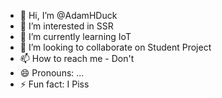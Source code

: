 - 👋 Hi, I’m @AdamHDuck
- 👀 I’m interested in SSR
- 🌱 I’m currently learning IoT
- 💞️ I’m looking to collaborate on Student Project
- 📫 How to reach me - Don't
- 😄 Pronouns: ...
- ⚡ Fun fact: I Piss

<!---
AdamHDuck/AdamHDuck is a ✨ special ✨ repository because its `README.md` (this file) appears on your GitHub profile.
You can click the Preview link to take a look at your changes.
--->
